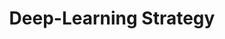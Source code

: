 ---
title: "Deep-Learning Strategy"
permalink: /docs/deep-learning-strategy/
excerpt: "Deep-Learning Strategy"
last_modified_at: 2021-09-25T14:33:05-04:00
redirect_from:
  - /theme-setup/
toc: true
---
